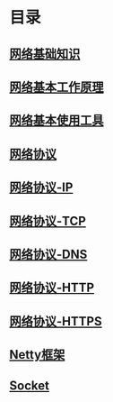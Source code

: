 # 目录
## [网络基础知识](basic/SUMMARY.md)
## [网络基本工作原理](network/basic/01-network.md)
## [网络基本使用工具](network/basic/01-network-tool.md)
## [网络协议](network/basic/02-protocol.md)
## [网络协议-IP](network/basic/02-protocol-ip.md)
## [网络协议-TCP](network/basic/02-protocol-tcp.md)
## [网络协议-DNS](network/basic/02-protocol-dns.md)
## [网络协议-HTTP](network/basic/02-protocol-http.md)
## [网络协议-HTTPS](network/basic/02-protocol-http.md)
## [Netty框架](netty/SUMMARY.md)
## [Socket](socket/SUMMARY.md)

